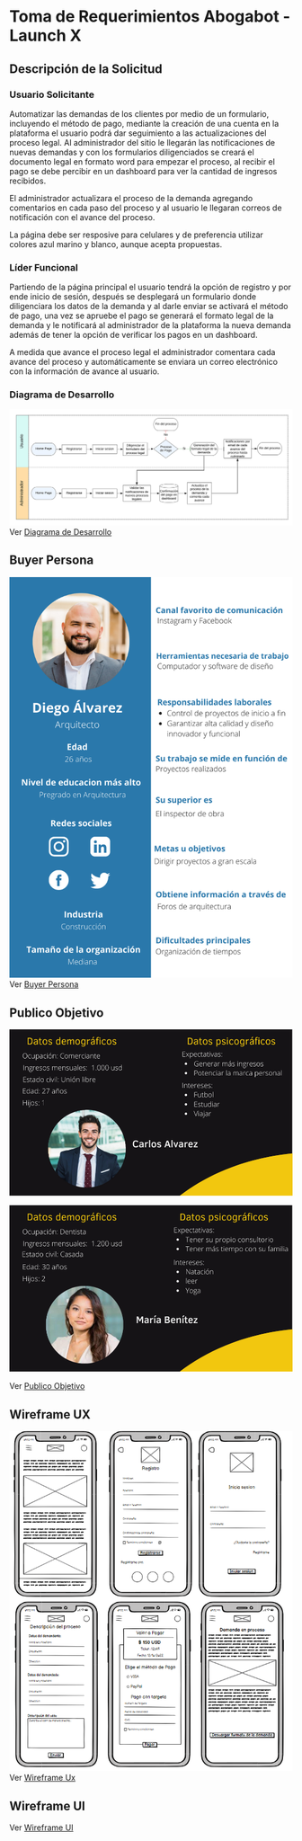 # Toma de Requerimientos Abogabot - Launch X

## Descripción de la Solicitud

### Usuario Solicitante

Automatizar las demandas de los clientes por medio de un formulario, incluyendo el método de pago, mediante la creación de una cuenta en la plataforma el usuario podrá dar seguimiento a las actualizaciones del proceso legal.
Al administrador del sitio le llegarán las notificaciones de nuevas demandas y con los formularios diligenciados se creará el documento legal en formato word para empezar el proceso, al recibir el pago se debe percibir en un dashboard para ver la cantidad de ingresos recibidos.

El administrador actualizara el proceso de la demanda agregando comentarios en cada paso del proceso y al usuario le llegaran correos de notificación con el avance del proceso.

La página debe ser resposive para celulares y de preferencia utilizar colores azul marino y blanco, aunque acepta propuestas.

### Líder Funcional

Partiendo de la página principal el usuario tendrá la opción de registro y por ende inicio de sesión, después se desplegará un formulario donde diligenciara los datos de la demanda y al darle enviar se activará el método de pago, una vez se apruebe el pago se generará el formato legal de la demanda y le notificará al administrador de la plataforma la nueva demanda además de tener la opción de verificar los pagos en un dashboard.

A medida que avance el proceso legal el administrador comentara cada avance del proceso y automáticamente se enviara un correo electrónico con la información de avance al usuario.

### Diagrama de Desarrollo

![Diagrama de flujo del desarrollo](Diagrama_de_desarrollo_Abogabot.svg)
Ver [Diagrama de Desarrollo](https://lucid.app/documents/view/a26c1a7c-2b32-48ad-88c9-5cc041d3c4f0)

## Buyer Persona

![Buyer Persona Abogabot](Buyer_Persona_Abogabot.png)
Ver [Buyer Persona](https://acortar.link/1Myy2N)

## Publico Objetivo

![Publico objetivo Abogabot 1](Publico_Ob_1.png)

![Publico objetivo Abogabot 2](Publico_ob_2.png)

Ver [Publico Objetivo](https://acortar.link/CEYl4N)

## Wireframe UX

![Wireframe Experiencia de Usuario Abogabot](Wireframe_UX.png)
Ver [Wireframe Ux](https://balsamiq.cloud/so1hiee/ptnr57k)

## Wireframe UI

Ver [Wireframe UI](https://www.figma.com/proto/3SG9DHsalxMbIZdNl4wKjP/Untitled?node-id=6%3A29&scaling=contain&page-id=0%3A1)
